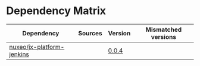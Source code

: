 # Dependency Matrix

Dependency | Sources | Version | Mismatched versions
---------- | ------- | ------- | -------------------
[nuxeo/jx-platform-jenkins](https://github.com/nuxeo/jx-platform-jenkins) |  | [0.0.4](https://github.com/nuxeo/jx-platform-jenkins/releases/tag/v0.0.4) | 
